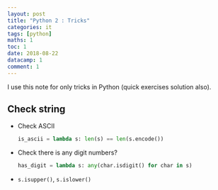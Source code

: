 ```yaml
---
layout: post
title: "Python 2 : Tricks"
categories: it
tags: [python]
maths: 1
toc: 1
date: 2018-08-22
datacamp: 1
comment: 1
---
```


I use this note for only tricks in Python (quick exercises solution also).

## Check string

- Check ASCII

    ~~~ python
    is_ascii = lambda s: len(s) == len(s.encode())
    ~~~

- Check there is any digit numbers?

    ~~~ python
    has_digit = lambda s: any(char.isdigit() for char in s)
    ~~~

- `s.isupper()`, `s.islower()`
